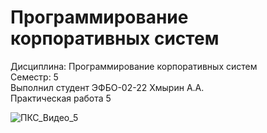 # Программирование корпоративных систем
Дисциплина: Программирование корпоративных систем  
Семестр: 5  
Выполнил студент ЭФБО-02-22 Хмырин А.А.  
Практическая работа 5  


![ПКС_Видео_5](https://github.com/user-attachments/assets/e162d0d0-c514-4df9-8f68-a7abfe75ecbe)

